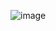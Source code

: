 ![image](https://github.com/carlosalexandre422/ED_projetos/assets/106106048/7f70c55d-9c06-40a1-ae70-087b7a6698f4)
